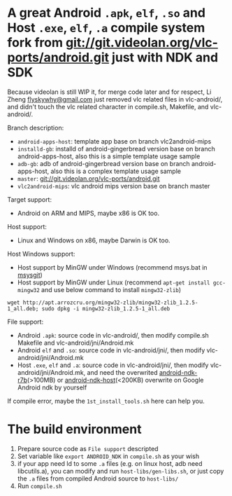 # A great Android `.apk`, `elf`, `.so` and Host `.exe`, `elf`, `.a` compile system fork from [git://git.videolan.org/vlc-ports/android.git](http://git.videolan.org/?p=vlc-ports/android.git) just with NDK and SDK

Because videolan is still WIP it, for merge code later and for respect, Li Zheng <flyskywhy@gmail.com> just removed vlc related files in vlc-android/, and didn't touch the vlc related character in compile.sh, Makefile, and vlc-android/.

Branch description:

- `android-apps-host`: template app base on branch vlc2android-mips
- `installd-gb`: installd of android-gingerbread version base on branch android-apps-host, also this is a simple template usage sample
- `adb-gb`: adb of android-gingerbread version base on branch android-apps-host, also this is a complex template usage sample
- `master`: [git://git.videolan.org/vlc-ports/android.git](http://git.videolan.org/?p=vlc-ports/android.git)
- `vlc2android-mips`: vlc android mips version base on branch master

Target support:

- Android on ARM and MIPS, maybe x86 is OK too.

Host support:

- Linux and Windows on x86, maybe Darwin is OK too.

Host Windows support:

- Host support by MinGW under Windows (recommend msys.bat in [msysgit](http://github.com/msysgit/msysgit))
- Host support by MinGW under Linux (recommend `apt-get install gcc-mingw32` and use below command to install `mingw32-zlib`)

`wget http://apt.arrozcru.org/mingw32-zlib/mingw32-zlib_1.2.5-1_all.deb; sudo dpkg -i mingw32-zlib_1.2.5-1_all.deb`


File support:

- Android `.apk`: source code in vlc-android/, then modify compile.sh Makefile and vlc-android/jni/Android.mk
- Android `elf` and `.so`: source code in vlc-android/jni/, then modify vlc-android/jni/Android.mk
- Host `.exe`, `elf` and `.a`: source code in vlc-android/jni/, then modify vlc-android/jni/Android.mk, and need the overwrited [android-ndk-r7b](http://github.com/flyskywhy/android-ndk-r7b)(>100MB) or [android-ndk-host](http://github.com/flyskywhy/android-ndk-host)(<200KB) overwrite on Google Android ndk by yourself

If compile error, maybe the `1st_install_tools.sh` here can help you.

# The build environment

1. Prepare source code as `File support` descripted
2. Set variable like `export ANDROID_NDK` in `compile.sh` as your wish
3. if your app need ld to some `.a` files (e.g. on linux host, adb need libcutils.a), you can modify and run `host-libs/gen-libs.sh`, or just copy the `.a` files from compiled Android source to `host-libs/`
4. Run `compile.sh`
